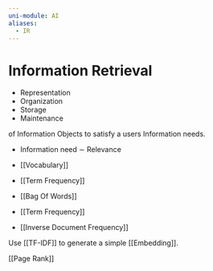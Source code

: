 ```yaml
---
uni-module: AI
aliases:
  - IR
---
```

# Information Retrieval

- Representation 
- Organization 
- Storage 
- Maintenance 

of Information Objects to satisfy a users Information needs.
- Information need $\sim$ Relevance 

- [[Vocabulary]]
- [[Term Frequency]]
- [[Bag Of Words]]
- [[Term Frequency]]
- [[Inverse Document Frequency]]

Use [[TF-IDF]] to generate a simple [[Embedding]]. 

[[Page Rank]]